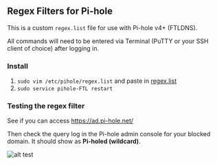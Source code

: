 ## Regex Filters for Pi-hole
This is a custom `regex.list` file for use with Pi-hole v4+ (FTLDNS).

All commands will need to be entered via Terminal (PuTTY or your SSH client of choice) after logging in.

### Install
1. `sudo vim /etc/pihole/regex.list` and paste in [regex.list](./regex.list)
2. `sudo service pihole-FTL restart`

### Testing the regex filter
See if you can access https://ad.pi-hole.net/

Then check the query log in the Pi-hole admin console for your blocked domain. It should show as **Pi-holed (wildcard)**.

![alt test](https://image.ibb.co/j5kWTz/Blocked.png)
